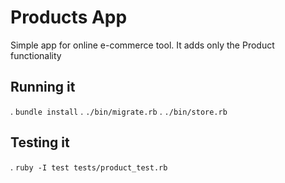 # Products App
Simple app for online e-commerce tool. It adds only the Product functionality

## Running it

  . `bundle install`
  . `./bin/migrate.rb`
  . `./bin/store.rb`


## Testing it
  . `ruby -I test tests/product_test.rb`

